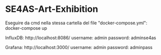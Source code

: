 # SE4AS-Art-Exhibition
 
Eseguire da cmd nella stessa cartella del file "docker-compose.yml": \
docker-compose up

InfluxDB:
 http://localhost:8086/
 username: admin
 password: adminse4as

Grafana: 
 http://localhost:3000/
 username: admin
 password: adminpass



